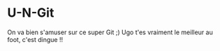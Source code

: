 # U-N-Git
On va bien s'amuser sur ce super Git ;)
Ugo t'es vraiment le meilleur au foot, c'est dingue !!

